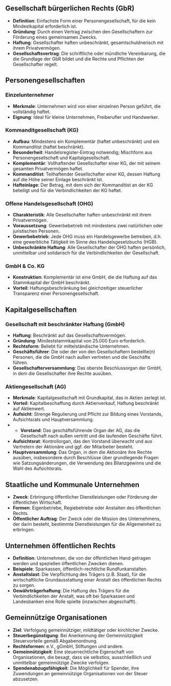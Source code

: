 ## Gesellschaft bürgerlichen Rechts (GbR)
- **Definition**: Einfachste Form einer Personengesellschaft, für die kein Mindestkapital erforderlich ist.
- **Gründung**: Durch einen Vertrag zwischen den Gesellschaftern zur Förderung eines gemeinsamen Zwecks.
- **Haftung**: Gesellschafter haften unbeschränkt, gesamtschuldnerisch mit ihrem Privatvermögen.
-  **Gesellschaftsvertrag**: Die schriftliche oder mündliche Vereinbarung, die die Grundlage der GbR bildet und die Rechte und Pflichten der Gesellschafter regelt.

## Personengesellschaften
### Einzelunternehmer
- **Merkmale**: Unternehmen wird von einer einzelnen Person geführt, die vollständig haftet.
- **Eignung**: Ideal für kleine Unternehmen, Freiberufler und Handwerker.

### Kommanditgesellschaft (KG)
- **Aufbau**: Mindestens ein Komplementär (haftet unbeschränkt) und ein Kommanditist (haftet beschränkt).
- **Besonderheit**: Handelsregister-Eintrag notwendig; Mischform aus Personengesellschaft und Kapitalgesellschaft.
- **Komplementär**: Vollhaftender Gesellschafter einer KG, der mit seinem gesamten Privatvermögen haftet. 
- **Kommanditist**: Teilhaftender Gesellschafter einer KG, dessen Haftung auf die Höhe seiner Einlage beschränkt ist. 
- **Hafteinlage**: Der Betrag, mit dem sich der Kommanditist an der KG beteiligt und für die Verbindlichkeiten der KG haftet.

### Offene Handelsgesellschaft (OHG)
- **Charakteristik**: Alle Gesellschafter haften unbeschränkt mit ihrem Privatvermögen.
- **Voraussetzung**: Gewerbebetrieb mit mindestens zwei natürlichen oder juristischen Personen.
- **Gewerbebetrieb**: Jede OHG muss ein Handelsgewerbe betreiben, d.h. eine gewerbliche Tätigkeit im Sinne des Handelsgesetzbuchs (HGB). 
- **Unbeschränkte Haftung**: Alle Gesellschafter der OHG haften persönlich, unmittelbar und solidarisch für die Verbindlichkeiten der Gesellschaft.

### GmbH & Co. KG
- **Konstruktion**: Komplementär ist eine GmbH, die die Haftung auf das Stammkapital der GmbH beschränkt.
- **Vorteil**: Haftungsbeschränkung bei gleichzeitiger steuerlicher Transparenz einer Personengesellschaft.

## Kapitalgesellschaften

### Gesellschaft mit beschränkter Haftung (GmbH)
- **Haftung**: Beschränkt auf das Gesellschaftsvermögen.
- **Gründung**: Mindeststammkapital von 25.000 Euro erforderlich.
- **Rechtsform**: Beliebt für mittelständische Unternehmen.
- **Geschäftsführer**: Die oder der von den Gesellschaftern bestellte(n) Personen, die die GmbH nach außen vertreten und die Geschäfte führen. 
- **Gesellschafterversammlung**: Das oberste Beschlussorgan der GmbH, in dem die Gesellschafter ihre Rechte ausüben.

### Aktiengesellschaft (AG)
- **Merkmale**: Kapitalgesellschaft mit Grundkapital, das in Aktien zerlegt ist.
- **Vorteil**: Kapitalbeschaffung durch Aktienverkauf, Haftung beschränkt auf Aktienwert.
- **Aufsicht**: Strenge Regulierung und Pflicht zur Bildung eines Vorstands, Aufsichtsrats und Hauptversammlung.
- - **Vorstand**: Das geschäftsführende Organ der AG, das die Gesellschaft nach außen vertritt und die laufenden Geschäfte führt.
- **Aufsichtsrat**: Kontrollorgan, das den Vorstand überwacht und aus Vertretern der Aktionäre und ggf. der Mitarbeiter besteht. 
- **Hauptversammlung**: Das Organ, in dem die Aktionäre ihre Rechte ausüben, insbesondere durch Beschlüsse über grundlegende Fragen wie Satzungsänderungen, die Verwendung des Bilanzgewinns und die Wahl des Aufsichtsrats.

## Staatliche und Kommunale Unternehmen
- **Zweck**: Erbringung öffentlicher Dienstleistungen oder Förderung der öffentlichen Wirtschaft.
- **Formen**: Eigenbetriebe, Regiebetriebe oder Anstalten des öffentlichen Rechts.
- **Öffentlicher Auftrag**: Der Zweck oder die Mission des Unternehmens, der darin besteht, bestimmte Dienstleistungen für die Allgemeinheit zu erbringen.

## Unternehmen öffentlichen Rechts
- **Definition**: Unternehmen, die von der öffentlichen Hand getragen werden und speziellen öffentlichen Zwecken dienen.
- **Beispiele**: Sparkassen, öffentlich-rechtliche Rundfunkanstalten.
- **Anstaltslast**: Die Verpflichtung des Trägers (z.B. Staat), für die wirtschaftliche Grundausstattung einer Anstalt des öffentlichen Rechts zu sorgen.
- **Gewährträgerhaftung**: Die Haftung des Trägers für die Verbindlichkeiten der Anstalt, was oft bei Sparkassen und Landesbanken eine Rolle spielte (inzwischen abgeschafft).

## Gemeinnützige Organisationen
- **Ziel**: Verfolgung gemeinnütziger, mildtätiger oder kirchlicher Zwecke.
- **Steuerbegünstigung**: Bei Anerkennung der Gemeinnützigkeit Steuervorteile gemäß Abgabenordnung.
- **Rechtsformen**: e.V., gGmbH, Stiftungen und andere.
- **Gemeinnützigkeit**: Eine steuerrechtliche Eigenschaft von Organisationen, die besagt, dass sie selbstlos, ausschließlich und unmittelbar gemeinnützige Zwecke verfolgen.
- **Spendenabzugsfähigkeit**: Die Möglichkeit für Spender, ihre Zuwendungen an gemeinnützige Organisationen von der Steuer abzusetzen.